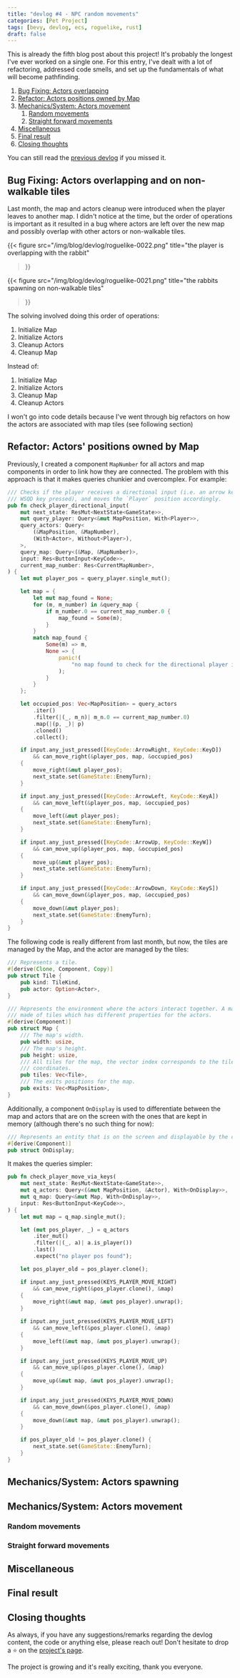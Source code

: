 ```yaml
---
title: "devlog #4 - NPC random movements"
categories: [Pet Project]
tags: [bevy, devlog, ecs, roguelike, rust]
draft: false
---
```


This is already the fifth blog post about this project! It's probably the
longest I've ever worked on a single one. For this entry, I've dealt with a
lot of refactoring, addressed code smells, and set up the fundamentals of
what will become pathfinding.

1. [Bug Fixing: Actors overlapping](#bug-fixing-actors-overlapping-and-on-non-walkable-tiles)
2. [Refactor: Actors positions owned by Map](#refactor-actors-positions-owned-by-map)
3. [Mechanics/System: Actors movement](#mechanicssystem-actors-movement)
    1. [Random movements](#random-movements)
    2. [Straight forward movements](#straight-forward-movements)
4. [Miscellaneous](#miscellaneous)
5. [Final result](#final-result)
6. [Closing thoughts](#closing-thoughts)

You can still read the [previous devlog](/posts/devlog-0003) if you missed it.

## Bug Fixing: Actors overlapping and on non-walkable tiles

Last month, the map and actors cleanup were introduced when the player leaves
to another map. I didn't notice at the time, but the order of operations is
important as it resulted in a bug where actors are left over the new map and
possibly overlap with other actors or non-walkable tiles.

{{<
    figure 
    src="/img/blog/devlog/roguelike-0022.png"
    title="the player is overlapping with the rabbit"
>}}

{{<
    figure 
    src="/img/blog/devlog/roguelike-0021.png"
    title="the rabbits spawning on non-walkable tiles"
>}}


The solving involved doing this order of operations:

1. Initialize Map
2. Initialize Actors
3. Cleanup Actors
4. Cleanup Map

Instead of:

1. Initialize Map
2. Initialize Actors
3. Cleanup Map
4. Cleanup Actors

I won't go into code details because I've went through big refactors on how the
actors are associated with map tiles (see following section)

## Refactor: Actors' positions owned by Map

Previously, I created a component `MapNumber` for all actors and map components
in order to link how they are connected. The problem with this approach is that
it makes queries chunkier and overcomplex. For example:

```rust
/// Checks if the player receives a directional input (i.e. an arrow key or a
/// WSQD key pressed), and moves the `Player` position accordingly.
pub fn check_player_directional_input(
    mut next_state: ResMut<NextState<GameState>>,
    mut query_player: Query<&mut MapPosition, With<Player>>,
    query_actors: Query<
        (&MapPosition, &MapNumber),
        (With<Actor>, Without<Player>),
    >,
    query_map: Query<(&Map, &MapNumber)>,
    input: Res<ButtonInput<KeyCode>>,
    current_map_number: Res<CurrentMapNumber>,
) {
    let mut player_pos = query_player.single_mut();

    let map = {
        let mut map_found = None;
        for (m, m_number) in &query_map {
            if m_number.0 == current_map_number.0 {
                map_found = Some(m);
            }
        }
        match map_found {
            Some(m) => m,
            None => {
                panic!(
                    "no map found to check for the directional player input"
                );
            }
        }
    };

    let occupied_pos: Vec<MapPosition> = query_actors
        .iter()
        .filter(|(_, m_n)| m_n.0 == current_map_number.0)
        .map(|(p, _)| p)
        .cloned()
        .collect();

    if input.any_just_pressed([KeyCode::ArrowRight, KeyCode::KeyD])
        && can_move_right(&player_pos, map, &occupied_pos)
    {
        move_right(&mut player_pos);
        next_state.set(GameState::EnemyTurn);
    }

    if input.any_just_pressed([KeyCode::ArrowLeft, KeyCode::KeyA])
        && can_move_left(&player_pos, map, &occupied_pos)
    {
        move_left(&mut player_pos);
        next_state.set(GameState::EnemyTurn);
    }

    if input.any_just_pressed([KeyCode::ArrowUp, KeyCode::KeyW])
        && can_move_up(&player_pos, map, &occupied_pos)
    {
        move_up(&mut player_pos);
        next_state.set(GameState::EnemyTurn);
    }

    if input.any_just_pressed([KeyCode::ArrowDown, KeyCode::KeyS])
        && can_move_down(&player_pos, map, &occupied_pos)
    {
        move_down(&mut player_pos);
        next_state.set(GameState::EnemyTurn);
    }
}
```

The following code is really different from last month, but now, the tiles are
managed by the Map, and the actor are managed by the tiles:

```rust
/// Represents a tile.
#[derive(Clone, Component, Copy)]
pub struct Tile {
    pub kind: TileKind,
    pub actor: Option<Actor>,
}
```

```rust
/// Represents the environment where the actors interact together. A map is
/// made of tiles which has different properties for the actors.
#[derive(Component)]
pub struct Map {
    /// The map's width.
    pub width: usize,
    /// The map's height.
    pub height: usize,
    /// All tiles for the map, the vector index corresponds to the tile
    /// coordinates.
    pub tiles: Vec<Tile>,
    /// The exits positions for the map.
    pub exits: Vec<MapPosition>,
}
```

Additionally, a component `OnDisplay` is used to differentiate between the map
and actors that are on the screen with the ones that are kept in memory
(although there's no such thing for now):

```rust
/// Represents an entity that is on the screen and displayable by the camera.
#[derive(Component)]
pub struct OnDisplay;
```

It makes the queries simpler:

```rust
pub fn check_player_move_via_keys(
    mut next_state: ResMut<NextState<GameState>>,
    mut q_actors: Query<(&mut MapPosition, &Actor), With<OnDisplay>>,
    mut q_map: Query<&mut Map, With<OnDisplay>>,
    input: Res<ButtonInput<KeyCode>>,
) {
    let mut map = q_map.single_mut();

    let (mut pos_player, _) = q_actors
        .iter_mut()
        .filter(|(_, a)| a.is_player())
        .last()
        .expect("no player pos found");

    let pos_player_old = pos_player.clone();

    if input.any_just_pressed(KEYS_PLAYER_MOVE_RIGHT)
        && can_move_right(&pos_player.clone(), &map)
    {
        move_right(&mut map, &mut pos_player).unwrap();
    }

    if input.any_just_pressed(KEYS_PLAYER_MOVE_LEFT)
        && can_move_left(&pos_player.clone(), &map)
    {
        move_left(&mut map, &mut pos_player).unwrap();
    }

    if input.any_just_pressed(KEYS_PLAYER_MOVE_UP)
        && can_move_up(&pos_player.clone(), &map)
    {
        move_up(&mut map, &mut pos_player).unwrap();
    }

    if input.any_just_pressed(KEYS_PLAYER_MOVE_DOWN)
        && can_move_down(&pos_player.clone(), &map)
    {
        move_down(&mut map, &mut pos_player).unwrap();
    }

    if pos_player_old != pos_player.clone() {
        next_state.set(GameState::EnemyTurn);
    }
}
```

## Mechanics/System: Actors spawning

## Mechanics/System: Actors movement

### Random movements

### Straight forward movements

## Miscellaneous

## Final result

## Closing thoughts

As always, if you have any suggestions/remarks regarding the devlog content, the
code or anything else, please reach out! Don't hesitate to drop a &#11088; on
the [project's page](https://github.com/boreec/roguelike).

The project is growing and it's really exciting, thank you everyone.


